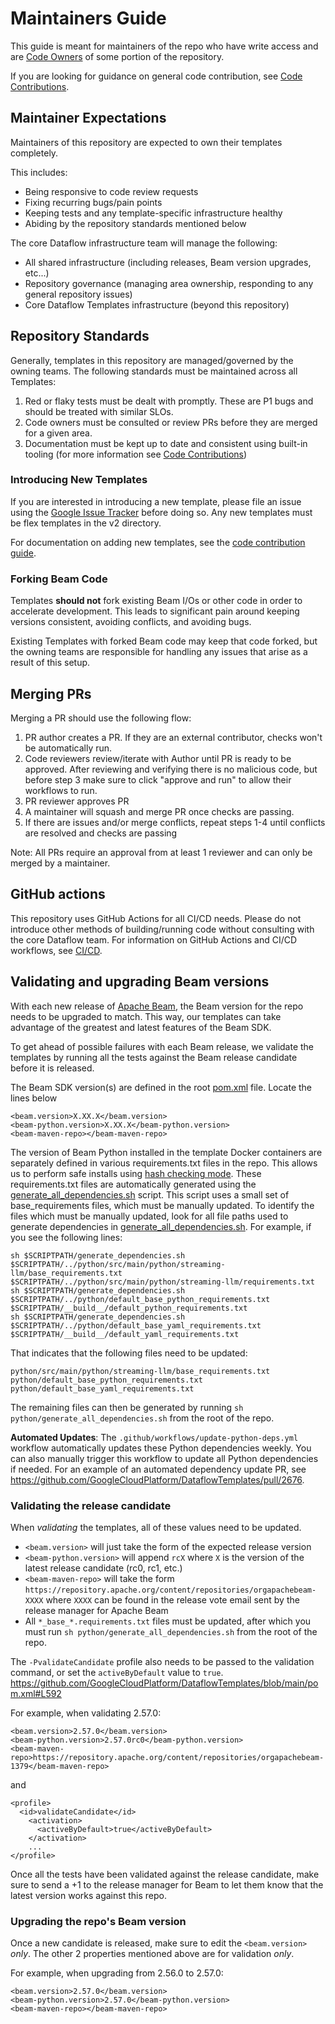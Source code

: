 # Maintainers Guide

This guide is meant for maintainers of the repo who have write access
and are [Code Owners](./code-owners.md) of some portion of the repository.

If you are looking for guidance on general code contribution, see
[Code Contributions](./code-contributions.md).

## Maintainer Expectations

Maintainers of this repository are expected to own their templates completely.

This includes:
- Being responsive to code review requests
- Fixing recurring bugs/pain points
- Keeping tests and any template-specific infrastructure healthy
- Abiding by the repository standards mentioned below

The core Dataflow infrastructure team will manage the following:

- All shared infrastructure (including releases, Beam version upgrades, etc...)
- Repository governance (managing area ownership, responding to any general repository issues)
- Core Dataflow Templates infrastructure (beyond this repository)

## Repository Standards

Generally, templates in this repository are managed/governed by the owning teams. The following standards
must be maintained across all Templates:

1) Red or flaky tests must be dealt with promptly. These are P1 bugs and should be treated with similar SLOs.
2) Code owners must be consulted or review PRs before they are merged for a given area.
3) Documentation must be kept up to date and consistent using built-in tooling (for more information see [Code Contributions](./code-contributions.md))

### Introducing New Templates

If you are interested in introducing a new template, please file an issue using the [Google Issue Tracker](https://issuetracker.google.com/issues/new?component=187168&template=0) before doing so. Any new templates must be flex templates in the v2 directory.

For documentation on adding new templates, see the [code contribution guide](./code-contributions.md).

### Forking Beam Code

Templates **should not** fork existing Beam I/Os or other code in order to accelerate development.
This leads to significant pain around keeping versions consistent, avoiding conflicts, and avoiding bugs.

Existing Templates with forked Beam code may keep that code forked, but the owning teams are responsible
for handling any issues that arise as a result of this setup.

## Merging PRs

Merging a PR should use the following flow:

1) PR author creates a PR. If they are an external contributor, checks won't be automatically run.
2) Code reviewers review/iterate with Author until PR is ready to be approved. After reviewing and verifying there is no malicious code, but before step 3 make sure to click "approve and run" to allow their workflows to run.
3) PR reviewer approves PR
4) A maintainer will squash and merge PR once checks are passing.
5) If there are issues and/or merge conflicts, repeat steps 1-4 until conflicts are resolved and checks are passing

Note: All PRs require an approval from at least 1 reviewer and can only be merged by a maintainer.

## GitHub actions

This repository uses GitHub Actions for all CI/CD needs. Please do not introduce other methods of building/running code without consulting with the core Dataflow team.
For information on GitHub Actions and CI/CD workflows, see [CI/CD](./cicd.md).

## Validating and upgrading Beam versions

With each new release of [Apache Beam](https://github.com/apache/beam), the Beam version for the repo needs to be 
upgraded to match. This way, our templates can take advantage of the greatest and latest features of the Beam SDK.

To get ahead of possible failures with each Beam release, we validate the templates by running all the tests against
the Beam release candidate before it is released.

The Beam SDK version(s) are defined in the root [pom.xml](../pom.xml) file. Locate the lines below
```
<beam.version>X.XX.X</beam.version>
<beam-python.version>X.XX.X</beam-python.version>
<beam-maven-repo></beam-maven-repo>
```

The version of Beam Python installed in the template Docker containers are separately defined in various requirements.txt files
in the repo. This allows us to perform safe installs using [hash checking mode](https://pip.pypa.io/en/stable/topics/secure-installs/).
These requirements.txt files are automatically generated using the [generate_all_dependencies.sh](https://github.com/GoogleCloudPlatform/DataflowTemplates/blob/main/python/generate_all_dependencies.sh) script.
This script uses a small set of base_requirements files, which must be manually updated.
To identify the files which must be manually updated, look for all file paths used to generate dependencies in [generate_all_dependencies.sh](https://github.com/GoogleCloudPlatform/DataflowTemplates/blob/main/python/generate_all_dependencies.sh).
For example, if you see the following lines:

```
sh $SCRIPTPATH/generate_dependencies.sh $SCRIPTPATH/../python/src/main/python/streaming-llm/base_requirements.txt $SCRIPTPATH/../python/src/main/python/streaming-llm/requirements.txt
sh $SCRIPTPATH/generate_dependencies.sh $SCRIPTPATH/../python/default_base_python_requirements.txt $SCRIPTPATH/__build__/default_python_requirements.txt
sh $SCRIPTPATH/generate_dependencies.sh $SCRIPTPATH/../python/default_base_yaml_requirements.txt $SCRIPTPATH/__build__/default_yaml_requirements.txt
```

That indicates that the following files need to be updated:

```
python/src/main/python/streaming-llm/base_requirements.txt 
python/default_base_python_requirements.txt
python/default_base_yaml_requirements.txt
```

The remaining files can then be generated by running `sh python/generate_all_dependencies.sh` from the root of the repo.

**Automated Updates**: The `.github/workflows/update-python-deps.yml` workflow automatically updates these Python dependencies weekly. You can also manually trigger this workflow to update all Python dependencies if needed. For an example of an automated dependency update PR, see https://github.com/GoogleCloudPlatform/DataflowTemplates/pull/2676. 

### Validating the release candidate

When _validating_ the templates, all of these values need to be updated. 
- `<beam.version>` will just take the form of the expected release version
- `<beam-python.version>` will append `rcX` where `X` is the version of the latest release candidate (rc0, rc1, etc.)
- `<beam-maven-repo>` will take the form `https://repository.apache.org/content/repositories/orgapachebeam-XXXX` where 
`XXXX` can be found in the release vote email sent by the release manager for Apache Beam
- All `*_base_*.requirements.txt` files must be updated, after which you must run `sh python/generate_all_dependencies.sh` from the root of the repo.

The `-PvalidateCandidate` profile also needs to be passed to the validation command, or set the `activeByDefault` value
to `true`.
https://github.com/GoogleCloudPlatform/DataflowTemplates/blob/main/pom.xml#L592

For example, when validating 2.57.0:
```
<beam.version>2.57.0</beam.version>
<beam-python.version>2.57.0rc0</beam-python.version>
<beam-maven-repo>https://repository.apache.org/content/repositories/orgapachebeam-1379</beam-maven-repo>
```
and
```
<profile>
  <id>validateCandidate</id>
    <activation>
      <activeByDefault>true</activeByDefault>
    </activation>
    ...
</profile>
```

Once all the tests have been validated against the release candidate, make sure to send a +1 to the release manager for
Beam to let them know that the latest version works against this repo.

### Upgrading the repo's Beam version

Once a new candidate is released, make sure to edit the `<beam.version>` _only_. The other 2 properties mentioned 
above are for validation _only_.

For example, when upgrading from 2.56.0 to 2.57.0:
```
<beam.version>2.57.0</beam.version>
<beam-python.version>2.57.0</beam-python.version>
<beam-maven-repo></beam-maven-repo>
```
